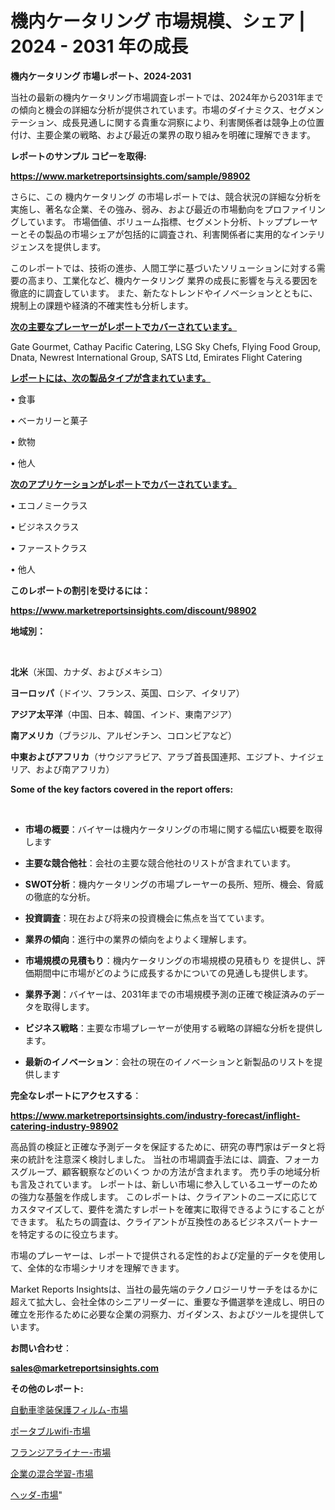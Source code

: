 # 機内ケータリング 市場規模、シェア | 2024 - 2031 年の成長

<strong>機内ケータリング 市場レポート、2024-2031</strong>

当社の最新の機内ケータリング市場調査レポートでは、2024年から2031年までの傾向と機会の詳細な分析が提供されています。市場のダイナミクス、セグメンテーション、成長見通しに関する貴重な洞察により、利害関係者は競争上の位置付け、主要企業の戦略、および最近の業界の取り組みを明確に理解できます。



<strong>レポートのサンプル コピーを取得:</strong> <a href=https://www.marketreportsinsights.com/sample/98902>

<strong><u>https://www.marketreportsinsights.com/sample/98902</u></strong></a>

さらに、この 機内ケータリング の市場レポートでは、競合状況の詳細な分析を実施し、著名な企業、その強み、弱み、および最近の市場動向をプロファイリングしています。 市場価値、ボリューム指標、セグメント分析、トッププレーヤーとその製品の市場シェアが包括的に調査され、利害関係者に実用的なインテリジェンスを提供します。

このレポートでは、技術の進歩、人間工学に基づいたソリューションに対する需要の高まり、工業化など、機内ケータリング 業界の成長に影響を与える要因を徹底的に調査しています。 また、新たなトレンドやイノベーションとともに、規制上の課題や経済的不確実性も分析します。



<strong><u>次の主要なプレーヤーがレポートでカバーされています。</u></strong>

Gate Gourmet, Cathay Pacific Catering, LSG Sky Chefs, Flying Food Group, Dnata, Newrest International Group, SATS Ltd, Emirates Flight Catering



<strong><u><b>レポートには、次の製品タイプが含まれています。</b></u></strong>

• 食事

• ベーカリーと菓子

• 飲物

• 他人



<strong><u><b>次のアプリケーションがレポートでカバーされています。</b></u></strong>

• エコノミークラス

• ビジネスクラス

• ファーストクラス

• 他人



<strong><b>このレポートの割引を受けるには：</b></strong>

<a href=https://www.marketreportsinsights.com/discount/98902>

<strong><u>https://www.marketreportsinsights.com/discount/98902</u></strong></a>



<strong>地域別：</strong>

<strong> </strong>



<strong>北米</strong>（米国、カナダ、およびメキシコ）



<strong>ヨーロッパ</strong>（ドイツ、フランス、英国、ロシア、イタリア）



<strong>アジア太平洋</strong>（中国、日本、韓国、インド、東南アジア）



<strong>南アメリカ</strong>（ブラジル、アルゼンチン、コロンビアなど）



<strong>中東およびアフリカ</strong>（サウジアラビア、アラブ首長国連邦、エジプト、ナイジェリア、および南アフリカ）



<strong>Some of the key factors covered in the report offers:</strong>

<strong> </strong>
<ul>
  <li>

<strong>市場の概要</strong>：バイヤーは機内ケータリングの市場に関する幅広い概要を取得します</li>
  <li>

<strong>主要な競合他社</strong>：会社の主要な競合他社のリストが含まれています。</li>
  <li>

<strong>SWOT分析</strong>：機内ケータリングの市場プレーヤーの長所、短所、機会、脅威の徹底的な分析。</li>
  <li>

<strong>投資調査</strong>：現在および将来の投資機会に焦点を当てています。</li>
  <li>

<strong>業界の傾向</strong>：進行中の業界の傾向をよりよく理解します。</li>
  <li>

<strong>市場規模の見積もり</strong>：機内ケータリングの市場規模の見積もり を提供し、評価期間中に市場がどのように成長するかについての見通しも提供します。</li>
  <li>

<strong>業界予測</strong>：バイヤーは、2031年までの市場規模予測の正確で検証済みのデータを取得します。</li>
  <li>

<strong>ビジネス戦略</strong>：主要な市場プレーヤーが使用する戦略の詳細な分析を提供します。</li>
  <li>

<strong>最新のイノベーション</strong>：会社の現在のイノベーションと新製品のリストを提供します</li>
</ul>


<strong>完全なレポートにアクセスする</strong>：

<a href=https://www.marketreportsinsights.com/industry-forecast/inflight-catering-industry-98902>

<strong><u>https://www.marketreportsinsights.com/industry-forecast/inflight-catering-industry-98902</u></strong></a>

高品質の検証と正確な予測データを保証するために、研究の専門家はデータと将来の統計を注意深く検討しました。 当社の市場調査手法には、調査、フォーカスグループ、顧客観察などのいくつ かの方法が含まれます。 売り手の地域分析も言及されています。 レポートは、新しい市場に参入しているユーザーのための強力な基盤を作成します。 このレポートは、クライアントのニーズに応じてカスタマイズして、要件を満たすレポートを確実に取得できるようにすることができます。 私たちの調査は、クライアントが互換性のあるビジネスパートナーを特定するのに役立ちます。

市場のプレーヤーは、レポートで提供される定性的および定量的データを使用して、全体的な市場シナリオを理解できます。

Market Reports Insightsは、当社の最先端のテクノロジーリサーチをはるかに超えて拡大し、会社全体のシニアリーダーに、重要な予備選挙を達成し、明日の確立を形作るために必要な企業の洞察力、ガイダンス、およびツールを提供しています。



<strong><b>お問い合わせ</b></strong>：

<a href=mailto:sales@marketreportsinsights.com>

<strong><u>sales@marketreportsinsights.com</u></strong></a>



<strong>その他のレポート:</strong>

<a href=https://www.linkedin.com/pulse/自動車塗装保護フィルム-市場-2023-総利益と主要ベンダー-2030-16zpf/>自動車塗装保護フィルム-市場</a>

<a href=https://www.linkedin.com/pulse/ポータブルwifi-市場-2023-総合分析と事業成長戦略-2030-pr-news-hub-xurjf/>ポータブルwifi-市場</a>

<a href=https://www.linkedin.com/pulse/フランジアライナー-市場-2023-競争分析と事業成長-2030-consumer-connection-collective-360-dpngf/>フランジアライナー-市場</a>

<a href=https://www.linkedin.com/pulse/企業の混合学習-市場-2023-最新の-cagr-および成長分析-2030-lkcrf/>企業の混合学習-市場</a>

<a href=https://www.linkedin.com/pulse/ヘッダ-市場-2030-年までの需要に焦点を当てた-2023-年調査レポート-d3vof/>ヘッダ-市場</a>"
